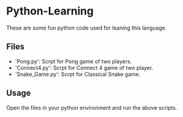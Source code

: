 # Python-Learning
These are some fun python code used for leaning this language.

## Files
- 'Pong.py': Scrpt for Pong game of two players.
- 'Connect4.py': Scrpt for Connect 4 game of two player.
- 'Snake_Game.py': Scrpt for Classical Snake game.

## Usage
Open the files in your python environment and run the above scripts.
